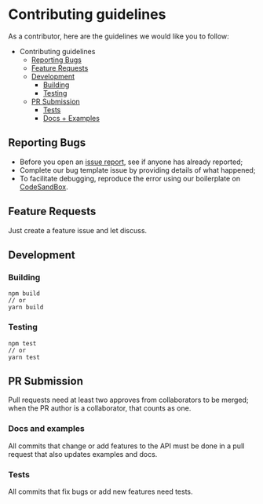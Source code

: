 # Contributing guidelines

As a contributor, here are the guidelines we would like you to follow:

- Contributing guidelines
  - [Reporting Bugs](#reporting-bugs)
  - [Feature Requests](#feature-requests)
  - [Development](#development)
    - [Building](#building)
    - [Testing](#testing)
  - [PR Submission](#pr-submission)
    - [Tests](#tests)
    - [Docs + Examples](#docs-and-examples)

## Reporting Bugs

- Before you open an [issue report](https://github.com/loft-br/multistep-form/issues), see if anyone has already reported;
- Complete our bug template issue by providing details of what happened;
- To facilitate debugging, reproduce the error using our boilerplate on [CodeSandBox](https://codesandbox.io/s/multistep-form-boilerplate-76qyy).

## Feature Requests

Just create a feature issue and let discuss.

## Development

### Building

```console
npm build
// or
yarn build
```

### Testing

```console
npm test
// or
yarn test
```

## PR Submission

Pull requests need at least two approves from collaborators to be merged; when the PR author is a collaborator, that counts as one.

### Docs and examples

All commits that change or add features to the API must be done in a pull request that also updates examples and docs.

### Tests

All commits that fix bugs or add new features need tests.
